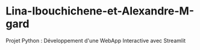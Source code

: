 # Lina-Ibouchichene-et-Alexandre-M-gard
Projet Python : Développement d'une WebApp Interactive avec Streamlit
